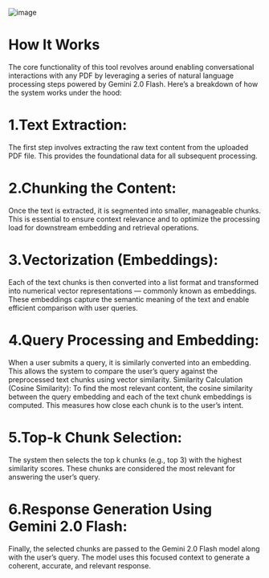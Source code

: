 ![image](https://github.com/user-attachments/assets/da1c666a-1d20-48de-8daa-fe0f415591b9)

# How It Works
The core functionality of this tool revolves around enabling conversational interactions with any PDF by leveraging a series of natural language processing steps powered by Gemini 2.0 Flash. Here’s a breakdown of how the system works under the hood:

# 1.Text Extraction:
The first step involves extracting the raw text content from the uploaded PDF file. This provides the foundational data for all subsequent processing.
# 2.Chunking the Content:
Once the text is extracted, it is segmented into smaller, manageable chunks. This is essential to ensure context relevance and to optimize the processing load for downstream embedding and retrieval operations.
# 3.Vectorization (Embeddings):
Each of the text chunks is then converted into a list format and transformed into numerical vector representations — commonly known as embeddings. These embeddings capture the semantic meaning of the text and enable efficient comparison with user queries.
# 4.Query Processing and Embedding:
When a user submits a query, it is similarly converted into an embedding. This allows the system to compare the user’s query against the preprocessed text chunks using vector similarity.
Similarity Calculation (Cosine Similarity):
To find the most relevant content, the cosine similarity between the query embedding and each of the text chunk embeddings is computed. This measures how close each chunk is to the user’s intent.
# 5.Top-k Chunk Selection:
The system then selects the top k chunks (e.g., top 3) with the highest similarity scores. These chunks are considered the most relevant for answering the user’s query.
# 6.Response Generation Using Gemini 2.0 Flash:
Finally, the selected chunks are passed to the Gemini 2.0 Flash model along with the user’s query. The model uses this focused context to generate a coherent, accurate, and relevant response.
